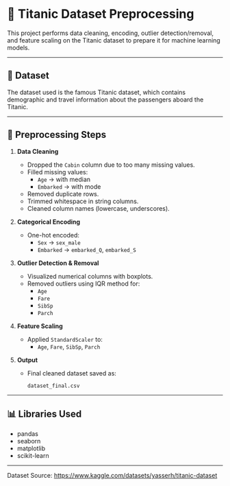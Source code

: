 # 🚢 Titanic Dataset Preprocessing

This project performs data cleaning, encoding, outlier detection/removal, and feature scaling on the Titanic dataset to prepare it for machine learning models.

---

## 📂 Dataset

The dataset used is the famous Titanic dataset, which contains demographic and travel information about the passengers aboard the Titanic.

---

## 🔧 Preprocessing Steps

1. **Data Cleaning**
   - Dropped the `Cabin` column due to too many missing values.
   - Filled missing values:
     - `Age` → with median
     - `Embarked` → with mode
   - Removed duplicate rows.
   - Trimmed whitespace in string columns.
   - Cleaned column names (lowercase, underscores).

2. **Categorical Encoding**
   - One-hot encoded:
     - `Sex` → `sex_male`
     - `Embarked` → `embarked_Q`, `embarked_S`

3. **Outlier Detection & Removal**
   - Visualized numerical columns with boxplots.
   - Removed outliers using IQR method for:
     - `Age`
     - `Fare`
     - `SibSp`
     - `Parch`

4. **Feature Scaling**
   - Applied `StandardScaler` to:
     - `Age`, `Fare`, `SibSp`, `Parch`

5. **Output**
   - Final cleaned dataset saved as:
     ```
     dataset_final.csv
     ```

---

## 📊 Libraries Used

- pandas
- seaborn
- matplotlib
- scikit-learn

---

Dataset Source:
https://www.kaggle.com/datasets/yasserh/titanic-dataset
